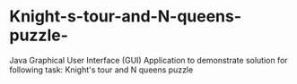 # Knight-s-tour-and-N-queens-puzzle-
 Java Graphical User Interface (GUI) Application to demonstrate solution for following task: Knight's tour and  N queens puzzle
